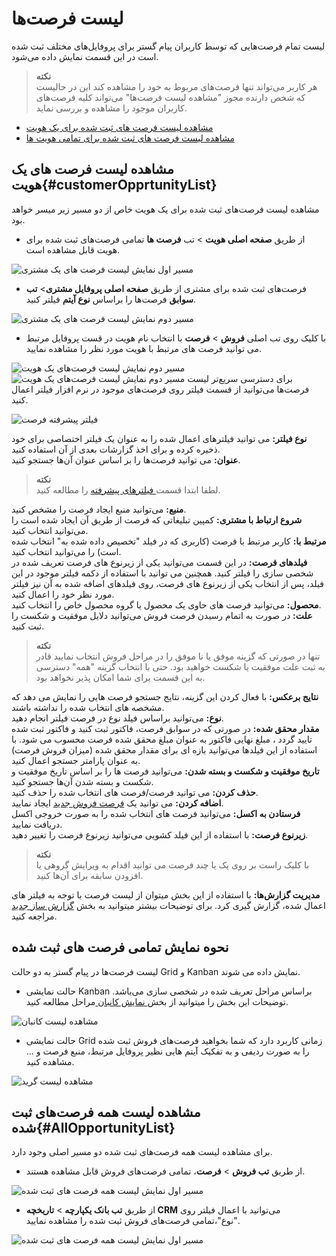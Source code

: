 # لیست فرصت‌ها
لیست تمام فرصت‌هایی که توسط کاربران پیام گستر برای پروفایل‌های مختلف ثبت شده است در این قسمت نمایش داده می‌شود. <br>

> **نکته**<br>
> هر کاربر می‌تواند تنها فرصت‌های مربوط به خود را مشاهده کند این در حالیست که شخص دارنده مجوز "مشاهده لیست فرصت‌ها" می‌تواند کلیه فرصت‌های کاربران موجود را مشاهده و بررسی نماید.

- [مشاهده لیست فرصت های ثبت شده برای یک هویت](#customerOpprtunityList)
- [مشاهده لیست فرصت های ثبت شده برای تمامی هویت ها](#AllOpportunityList)

## مشاهده لیست فرصت های یک هویت{#customerOpprtunityList}
مشاهده لیست فرصت‌های ثبت شده برای یک هویت خاص از دو مسیر زیر میسر خواهد بود.<br>
- از طریق **صفحه اصلی هویت** > تب **فرصت ها** تمامی فرصت‌های ثبت شده برای هویت قابل مشاهده است.

![مسیر اول نمایش لیست فرصت های یک مشتری](./Images/customer-opportunity-list-method1.png)

- فرصت‌های ثبت شده برای مشتری از طریق **صفحه اصلی پروفایل مشتری**> **تب سوابق** فرصت‌ها را براساس **نوع آیتم** فیلتر کنید.

![مسیر دوم نمایش لیست فرصت های یک مشتری](./Images/customer-opportunity-list-method2.png)

- با کلیک روی تب اصلی **فروش** > **فرصت**
 با انتخاب نام هویت در قست پروفایل مرتبط می توانید فرصت های مرتبط با هویت مورد نظر را مشاهده نمایید.

![مسیر دوم نمایش لیست فرصت‌های یک هویت](./Images/customer-opportunity-list-method3-1.png)
![مسیر دوم نمایش لیست فرصت‌های یک هویت](./Images/customer-opportunity-list-method3-2.png)
 برای دسترسی سریع‌تر لیست فرصت‌ها می‌توانید از قسمت فیلتر روی فرصت‌های موجود در نرم افزار فیلتر اعمال کنید.<br>

![فیلتر پیشرفته فرصت](./Images/opportunities-list.png)

**نوع فیلتر:** می توانید فیلترهای اعمال شده را به عنوان یک فیلتر اختصاصی  برای خود ذخیره کرده و برای اخذ گزارشات بعدی از آن استفاده کنید.<br>
**عنوان:** می توانید فرصت‌ها را بر اساس عنوان آن‌ها جستجو کنید.<br>

> **نکته**<br> لطفا ابتدا قسمت[ فیلترهای پیشرفته](https://github.com/1stco/PayamGostarDocs/blob/master/Help/Customer-relationship-management/Advanced-filter/Advanced-filter.md) را مطالعه کنید.

**منبع:** می‌توانید منبع ایجاد فرصت را مشخص کنید.<br>
**شروع ارتباط با مشتری:** کمپین تبلیغاتی که فرصت از طریق آن ایجاد شده است را می‌توانید انتخاب کنید.<br>
**مرتبط با:** کاربر مرتبط با فرصت (کاربری که در فیلد "تخصیص داده شده به"  انتخاب شده است) را می‌توانید انتخاب کنید.<br>
**فیلدهای فرصت:** در این قسمت می‌توانید یکی از زیرنوع های فرصت تعریف شده در شخصی سازی را فیلتر کنید. همچنین می توانید با استفاده از دکمه فیلتر موجود در این فیلد، پس از انتخاب یکی از زیرنوع های فرصت، روی فیلدهای اضافه شده به آن نیز فیلتر مورد نظر خود را اعمال کنید.<br>
**محصول:** می‌توانید فرصت های حاوی یک محصول یا گروه محصول خاص را انتخاب کنید.<br>
**علت:** در صورت  به اتمام رسیدن فرصت فروش می‌توانید دلایل موفقیت و شکست را ثبت کنید.

>**نکته**<br>
> تنها در صورتی که گزینه موفق یا نا موفق را در مراحل فروش انتخاب نمایید  قادر به ثبت علت موفقیت یا شکست خواهید بود. حتی با انتخاب گزینه "همه" دسترسی به این قسمت برای شما امکان پذیر نخواهد بود. <br>

**نتایج برعکس:** با فعال کردن این گزینه، نتایج جستجو فرصت هایی را نمایش می دهد که مشخصه های انتخاب شده را نداشته باشند.<br>
**نوع:** می‌توانید براساس فیلد نوع در فرصت  فیلتر انجام دهید.<br>
**مقدار محقق شده:** در صورتی که در سوابق فرصت، فاکتور ثبت کنید و فاکتور ثبت شده تایید گردد ، مبلغ نهایی فاکتور به عنوان مبلغ محقق شده فرصت محسوب می شود. با استفاده از این فیلدها می‌توانید بازه ای برای مقدار محقق شده (میزان فروش فرصت) به عنوان پارامتر جستجو اعمال کنید.<br>
**تاریخ موفقیت و شکست و بسته شدن:** می‌توانید فرصت ها را بر اساس تاریخ موفقیت و شکست و بسته شدن آن‌ها جستجو کنید.<br>
**حذف کردن:** می توانید فرصت/فرصت های  انتخاب شده را حذف کنید.<br>
**اضافه کردن:** می توانید یک [فرصت فروش جدید](https://github.com/1stco/PayamGostarDocs/blob/master/Help/Opportunity/NewOpportunity.md) ایجاد نمایید.<br>
**فرستادن به اکسل:** می‌توانید فرصت های انتخاب شده را به صورت خروجی اکسل دریافت نمایید.<br>
**زیرنوع فرصت:** با استفاده از این فیلد کشویی می‌توانید زیرنوع فرصت را تغییر دهید.<br>

> **نکته**<br> 
>با کلیک راست بر روی یک یا چند فرصت می توانید اقدام به ویرایش گروهی یا افزودن سابقه برای آن‌ها کنید.

**مدیریت گزارش‌ها:**  با استفاده از این بخش میتوان از لیست فرصت با توجه به فیلتر های اعمال شده، گزارش گیری کرد. برای توضیحات بیشتر میتوانید به بخش [گزارش ساز جدید ](https://github.com/1stco/PayamGostarDocs/blob/master/Help/Management-and-reports/Report-Builder/Report-Builder.md)مراجعه کنید.<br>

## نحوه نمایش تمامی فرصت های ثبت شده 
لیست فرصت‌ها در پیام گستر به دو حالت Grid و Kanban نمایش داده می شوند.<br>
- حالت نمایشی Kanban براساس مراحل تعریف شده در شخصی سازی می‌باشد. توضیحات این بخش را میتوانید از بخش[ نمایش کانبان ](https://github.com/1stco/PayamGostarDocs/blob/master/Help/Settings/Personalization-crm/Overview/General-information/leveling/leveling.md)مراحل مطالعه کنید.

![مشاهده لیست کانبان](./Images/opportunities-list-kanban.png)

- حالت نمایشی Grid زمانی کاربرد دارد که شما بخواهید فرصت‌های فروش ثبت شده را به صورت ردیفی و به تفکیک آیتم هایی نظیر پروفایل مرتبط، منبع فرصت و ... مشاهده کنید.

![مشاهده لیست گرید](./Images/opportunities-list-grid.png)
## مشاهده لیست همه فرصت‌های ثبت شده{#AllOpportunityList}
برای مشاهده لیست همه فرصت‌های ثبت شده دو مسیر اصلی  وجود دارد.
- از طریق **تب فروش** > **فرصت**، تمامی فرصت‌های فروش قابل مشاهده هستند.

![مسیر اول نمایش لیست همه فرصت های ثبت شده ](./Images/all-opportunity-list-method1.png)

- از طریق **تب بانک یکپارچه** > **تاریخچه CRM** می‌توانید با اعمال فیلتر روی "نوع"،تمامی فرصت‌های فروش ثبت شده را مشاهده نمایید.

![مسیر اول نمایش لیست همه فرصت های ثبت شده ](./Images/all-opportunity-list-method2.png)